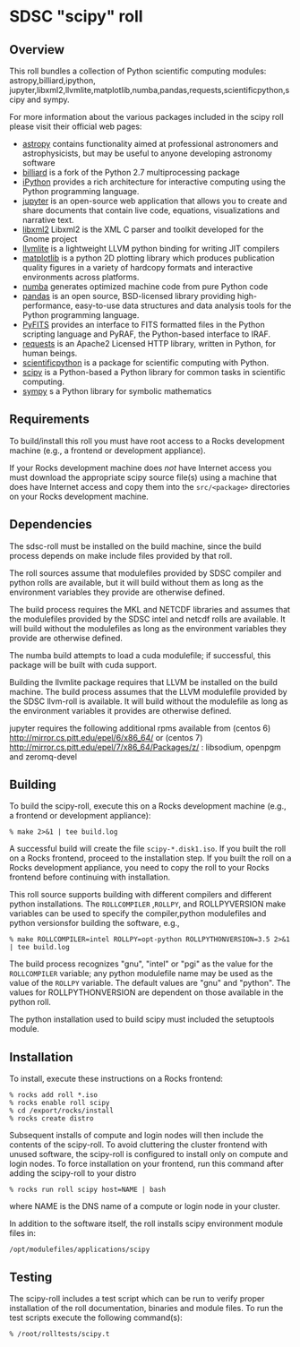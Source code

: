 # SDSC "scipy" roll

## Overview

This roll bundles a collection of Python scientific computing modules: astropy,billiard,ipython, jupyter,libxml2,llvmlite,matplotlib,numba,pandas,requests,scientificpython,scipy and sympy.  

For more information about the various packages included in the scipy roll please visit their official web pages:

- <a href="http://www.astropy.org" target="_blank">astropy</a> contains functionality aimed at professional astronomers and astrophysicists, but may be useful to anyone developing astronomy software
- <a href="https://pypi.python.org/pypi/billiard" target="_blank">billiard</a> is a fork of the Python 2.7 multiprocessing package
- <a href="http://ipython.org" target="_blank">iPython</a> provides a rich
architecture for interactive computing using the Python programming language.
- <a href="https://jupyter.org/" target="_blank">jupyter</a>  is an open-source web application that allows you to create and share documents that contain live code, equations, visualizations and narrative text. 
- <a href="http://xmlsoft.org" target="_blank">libxml2</a> Libxml2 is the XML C parser and toolkit developed for the Gnome project 
- <a href="pypi.python.org/pypi/llvmlite"
target="_blank">llvmlite</a> is a lightweight LLVM python binding for writing JIT compilers
- <a href="http://matplotlib.org" target="_blank">matplotlib</a> is a python 2D
plotting library which produces publication quality figures in a variety of
hardcopy formats and interactive environments across platforms.
- <a href="http://numba.pydata.org"
target="_blank">numba</a> generates optimized machine code from pure Python code
- <a href="http://pandas.pydata.org"
target="_blank">pandas</a> is an open source, BSD-licensed library providing high-performance, easy-to-use data structures and data analysis tools for the Python programming language.
- <a href="http://www.stsci.edu/institute/software_hardware/pyfits"
target="_blank">PyFITS</a> provides an interface to FITS formatted files in the
Python scripting language and PyRAF, the Python-based interface to IRAF.
- <a href="http://docs.python-requests.org"
target="_blank">requests</a> is an Apache2 Licensed HTTP library, written in Python, for human beings.
- <a href="http://http://dirac.cnrs-orleans.fr/plone/software/scientificpython" target="_blank">scientificpython</a> is  a
package for scientific computing with Python.
- <a href="http://www.scipy.org" target="_blank">scipy</a> is a Python-based
a Python library for common tasks in scientific computing.
- <a href="http://sympy.org" target="_blank">sympy</a>  s a Python library for symbolic mathematics


## Requirements

To build/install this roll you must have root access to a Rocks development
machine (e.g., a frontend or development appliance).

If your Rocks development machine does *not* have Internet access you must
download the appropriate scipy source file(s) using a machine that does
have Internet access and copy them into the `src/<package>` directories on your
Rocks development machine.


## Dependencies

The sdsc-roll must be installed on the build machine, since the build process
depends on make include files provided by that roll.

The roll sources assume that modulefiles provided by SDSC compiler and python
rolls are available, but it will build without them as long as the environment
variables they provide are otherwise defined.

The build process requires the MKL and NETCDF libraries and assumes that the
modulefiles provided by the SDSC intel and netcdf rolls are available.  It will
build without the modulefiles as long as the environment variables they provide
are otherwise defined.

The numba build attempts to load a cuda modulefile; if successful, this package
will be built with cuda support.

Building the llvmlite package requires that LLVM be installed on the build
machine.  The build process assumes that the LLVM modulefile provided by the
SDSC llvm-roll is available.  It will build without the modulefile as long as
the environment variables it provides are otherwise defined.

jupyter requires the following additional rpms available from (centos 6) http://mirror.cs.pitt.edu/epel/6/x86_64/ or (centos 7) http://mirror.cs.pitt.edu/epel/7/x86_64/Packages/z/ : libsodium, openpgm and zeromq-devel


## Building

To build the scipy-roll, execute this on a Rocks development
machine (e.g., a frontend or development appliance):

```shell
% make 2>&1 | tee build.log
```

A successful build will create the file `scipy-*.disk1.iso`.  If you built the
roll on a Rocks frontend, proceed to the installation step. If you built the
roll on a Rocks development appliance, you need to copy the roll to your Rocks
frontend before continuing with installation.

This roll source supports building with different compilers and different
python installations.  The `ROLLCOMPILER` ,`ROLLPY`, and ROLLPYVERSION make
variables can be used to specify the compiler,python modulefiles and python versionsfor building the software, e.g.,

```shell
% make ROLLCOMPILER=intel ROLLPY=opt-python ROLLPYTHONVERSION=3.5 2>&1 | tee build.log
```

The build process recognizes "gnu", "intel" or "pgi" as the value for the
`ROLLCOMPILER` variable; any python modulefile name may be used as the value of
the `ROLLPY` variable.  The default values are "gnu" and "python".
The values for ROLLPYTHONVERSION are dependent on those available in the python roll.

The python installation used to build scipy must included the setuptools module.


## Installation

To install, execute these instructions on a Rocks frontend:

```shell
% rocks add roll *.iso
% rocks enable roll scipy
% cd /export/rocks/install
% rocks create distro
```

Subsequent installs of compute and login nodes will then include the contents
of the scipy-roll.  To avoid cluttering the cluster frontend with unused
software, the scipy-roll is configured to install only on compute and
login nodes. To force installation on your frontend, run this command after
adding the scipy-roll to your distro

```shell
% rocks run roll scipy host=NAME | bash
```

where NAME is the DNS name of a compute or login node in your cluster.

In addition to the software itself, the roll installs scipy environment
module files in:

```shell
/opt/modulefiles/applications/scipy
```


## Testing

The scipy-roll includes a test script which can be run to verify proper
installation of the roll documentation, binaries and module files. To
run the test scripts execute the following command(s):

```shell
% /root/rolltests/scipy.t 
```

